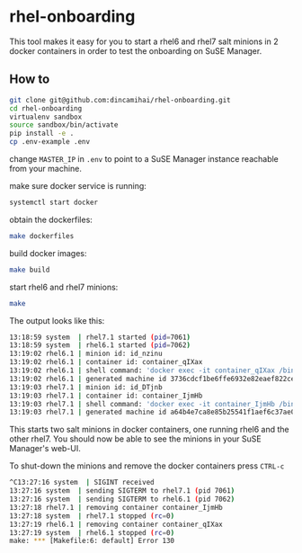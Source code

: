 # rhel-onboarding

This tool makes it easy for you to start a rhel6 and rhel7 salt minions in 2 docker containers in order to test the onboarding on SuSE Manager.

## How to

```bash
git clone git@github.com:dincamihai/rhel-onboarding.git
cd rhel-onboarding
virtualenv sandbox
source sandbox/bin/activate
pip install -e .
cp .env-example .env
```

change `MASTER_IP` in `.env` to point to a SuSE Manager instance reachable from your machine.

make sure docker service is running:
```bash
systemctl start docker
```

obtain the dockerfiles:
```bash
make dockerfiles
```

build docker images:
```bash
make build
```

start rhel6 and rhel7 minions:
```bash
make
```

The output looks like this:
```bash
13:18:59 system  | rhel7.1 started (pid=7061)
13:18:59 system  | rhel6.1 started (pid=7062)
13:19:02 rhel6.1 | minion id: id_nzinu
13:19:02 rhel6.1 | container id: container_qIXax
13:19:02 rhel6.1 | shell command: 'docker exec -it container_qIXax /bin/bash'
13:19:02 rhel6.1 | generated machine id 3736cdcf1be6ffe6932e82eaef822ce963b98f4e stored in /etc/machine-id
13:19:03 rhel7.1 | minion id: id_DTjnb
13:19:03 rhel7.1 | container id: container_IjmHb
13:19:03 rhel7.1 | shell command: 'docker exec -it container_IjmHb /bin/bash'
13:19:03 rhel7.1 | generated machine id a64b4e7ca8e85b25541f1aef6c37ae014410ac10 stored in /etc/machine-id
```

This starts two salt minions in docker containers, one running rhel6 and the other rhel7.
You should now be able to see the minions in your SuSE Manager's web-UI.

To shut-down the minions and remove the docker containers press `CTRL-c`
```bash
^C13:27:16 system  | SIGINT received
13:27:16 system  | sending SIGTERM to rhel7.1 (pid 7061)
13:27:16 system  | sending SIGTERM to rhel6.1 (pid 7062)
13:27:18 rhel7.1 | removing container container_IjmHb
13:27:18 system  | rhel7.1 stopped (rc=0)
13:27:19 rhel6.1 | removing container container_qIXax
13:27:19 system  | rhel6.1 stopped (rc=0)
make: *** [Makefile:6: default] Error 130
```
